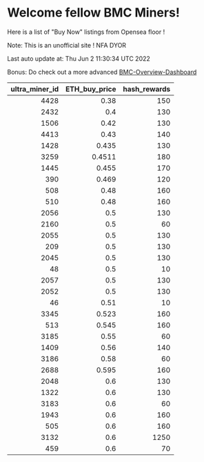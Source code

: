 # Welcome fellow BMC Miners!
Here is a list of "Buy Now" listings from Opensea floor !

Note: This is an unofficial site ! NFA DYOR

Last auto update at: Thu Jun  2 11:30:34 UTC 2022

Bonus: Do check out a more advanced [BMC-Overview-Dashboard](https://dune.com/defifunk/BMC-Overview-Dashboard)


|   ultra_miner_id |   ETH_buy_price |   hash_rewards |
|-----------------:|----------------:|---------------:|
|             4428 |          0.38   |            150 |
|             2432 |          0.4    |            130 |
|             1506 |          0.42   |            130 |
|             4413 |          0.43   |            140 |
|             1428 |          0.435  |            130 |
|             3259 |          0.4511 |            180 |
|             1445 |          0.455  |            170 |
|              390 |          0.469  |            120 |
|              508 |          0.48   |            160 |
|              510 |          0.48   |            160 |
|             2056 |          0.5    |            130 |
|             2160 |          0.5    |             60 |
|             2055 |          0.5    |            130 |
|              209 |          0.5    |            130 |
|             2045 |          0.5    |            130 |
|               48 |          0.5    |             10 |
|             2057 |          0.5    |            130 |
|             2052 |          0.5    |            130 |
|               46 |          0.51   |             10 |
|             3345 |          0.523  |            160 |
|              513 |          0.545  |            160 |
|             3185 |          0.55   |             60 |
|             1409 |          0.56   |            140 |
|             3186 |          0.58   |             60 |
|             2688 |          0.595  |            160 |
|             2048 |          0.6    |            130 |
|             1322 |          0.6    |            130 |
|             3183 |          0.6    |             60 |
|             1943 |          0.6    |            160 |
|              505 |          0.6    |            160 |
|             3132 |          0.6    |           1250 |
|              459 |          0.6    |             70 |